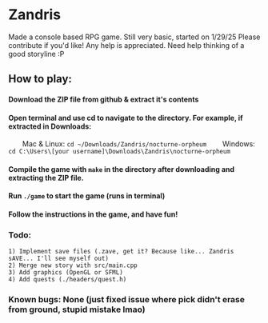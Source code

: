 # Zandris
Made a console based RPG game. Still very basic, started on 1/29/25
Please contribute if you'd like! Any help is appreciated. Need help thinking of a good storyline :P

## How to play:
#### Download the ZIP file from github & extract it's contents
#### Open terminal and use cd to navigate to the directory. For example, if extracted in Downloads:
     Mac & Linux: ``cd ~/Downloads/Zandris/nocturne-orpheum``
     Windows: ``cd C:\Users\[your username]\Downloads\Zandris\nocturne-orpheum``
#### Compile the game with ``make`` in the directory after downloading and extracting the ZIP file.
#### Run ``./game`` to start the game (runs in terminal)
#### Follow the instructions in the game, and have fun!

### Todo:
    1) Implement save files (.zave, get it? Because like... Zandris sAVE... I'll see myself out)
    2) Merge new story with src/main.cpp
    3) Add graphics (OpenGL or SFML)
    4) Add quests (./headers/quest.h)

### Known bugs: None (just fixed issue where pick didn't erase from ground, stupid mistake lmao)
